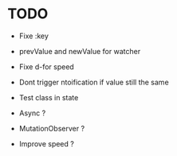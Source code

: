 # TODO

- Fixe :key
- prevValue and newValue for watcher

- Fixe d-for speed

- Dont trigger ntoification if value still the same
- Test class in state
- Async ?
- MutationObserver ?
- Improve speed ?
